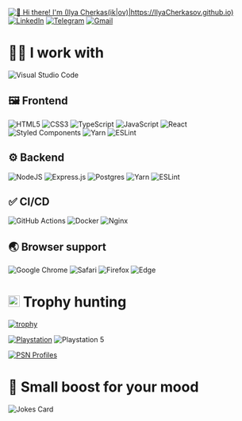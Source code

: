 [<img src="./greetings.gif" alt="👋 Hi there! I'm (Ilya Cherkas(ik|ov)|https://IlyaCherkasov.github.io)">](https://IlyaCherkasov.github.io)
[![LinkedIn](https://img.shields.io/badge/linkedin-%230077B5.svg?style=for-the-badge&logo=linkedin&logoColor=white)](https://linkedin.com/in/cherkasik)
[![Telegram](https://img.shields.io/badge/Telegram-2CA5E0?style=for-the-badge&logo=telegram&logoColor=white)](https://t.me/cherkasik)
[![Gmail](https://img.shields.io/badge/Gmail-D14836?style=for-the-badge&logo=gmail&logoColor=white)](mailto:ilyakopeysk@gmail.com)
# 👨‍💻 I work with
![Visual Studio Code](https://img.shields.io/badge/Visual%20Studio%20Code-0078d7.svg?style=for-the-badge&logo=visual-studio-code&logoColor=white)
## 🖼 Frontend
![HTML5](https://img.shields.io/badge/html5-%23E34F26.svg?style=for-the-badge&logo=html5&logoColor=white)
![CSS3](https://img.shields.io/badge/css3-%231572B6.svg?style=for-the-badge&logo=css3&logoColor=white)
![TypeScript](https://img.shields.io/badge/typescript-%23007ACC.svg?style=for-the-badge&logo=typescript&logoColor=white)
![JavaScript](https://img.shields.io/badge/javascript-%23323330.svg?style=for-the-badge&logo=javascript&logoColor=%23F7DF1E)
![React](https://img.shields.io/badge/react-%2320232a.svg?style=for-the-badge&logo=react&logoColor=%2361DAFB)
![Styled Components](https://img.shields.io/badge/styled--components-DB7093?style=for-the-badge&logo=styled-components&logoColor=white)
![Yarn](https://img.shields.io/badge/yarn-%232C8EBB.svg?style=for-the-badge&logo=yarn&logoColor=white)
![ESLint](https://img.shields.io/badge/ESLint-4B3263?style=for-the-badge&logo=eslint&logoColor=white)
## ⚙️ Backend
![NodeJS](https://img.shields.io/badge/node.js-6DA55F?style=for-the-badge&logo=node.js&logoColor=white)
![Express.js](https://img.shields.io/badge/express.js-%23404d59.svg?style=for-the-badge&logo=express&logoColor=%2361DAFB)
![Postgres](https://img.shields.io/badge/postgres-%23316192.svg?style=for-the-badge&logo=postgresql&logoColor=white)
![Yarn](https://img.shields.io/badge/yarn-%232C8EBB.svg?style=for-the-badge&logo=yarn&logoColor=white)
![ESLint](https://img.shields.io/badge/ESLint-4B3263?style=for-the-badge&logo=eslint&logoColor=white)
## ✅ CI/CD
![GitHub Actions](https://img.shields.io/badge/github%20actions-%232671E5.svg?style=for-the-badge&logo=githubactions&logoColor=white)
![Docker](https://img.shields.io/badge/docker-%230db7ed.svg?style=for-the-badge&logo=docker&logoColor=white)
![Nginx](https://img.shields.io/badge/nginx-%23009639.svg?style=for-the-badge&logo=nginx&logoColor=white)
## 🌏 Browser support
![Google Chrome](https://img.shields.io/badge/Google%20Chrome-4285F4?style=for-the-badge&logo=GoogleChrome&logoColor=white)
![Safari](https://img.shields.io/badge/Safari-000000?style=for-the-badge&logo=Safari&logoColor=white)
![Firefox](https://img.shields.io/badge/Firefox-FF7139?style=for-the-badge&logo=Firefox-Browser&logoColor=white)
![Edge](https://img.shields.io/badge/Edge-0078D7?style=for-the-badge&logo=Microsoft-edge&logoColor=white)
# <img src="https://images-wixmp-ed30a86b8c4ca887773594c2.wixmp.com/f/fb9cfb5b-aa09-4dc2-b19b-931576776dae/de4fujh-3cf64804-b0b2-4d1a-8f60-928f1ddeb575.png?token=eyJ0eXAiOiJKV1QiLCJhbGciOiJIUzI1NiJ9.eyJzdWIiOiJ1cm46YXBwOjdlMGQxODg5ODIyNjQzNzNhNWYwZDQxNWVhMGQyNmUwIiwiaXNzIjoidXJuOmFwcDo3ZTBkMTg4OTgyMjY0MzczYTVmMGQ0MTVlYTBkMjZlMCIsIm9iaiI6W1t7InBhdGgiOiJcL2ZcL2ZiOWNmYjViLWFhMDktNGRjMi1iMTliLTkzMTU3Njc3NmRhZVwvZGU0ZnVqaC0zY2Y2NDgwNC1iMGIyLTRkMWEtOGY2MC05MjhmMWRkZWI1NzUucG5nIn1dXSwiYXVkIjpbInVybjpzZXJ2aWNlOmZpbGUuZG93bmxvYWQiXX0.5T7yYnOROSIYA5UVeNWHfc-lfC5EcBmAbgtnGzXv5Pc" height=23 alt="platinum trophy" /> Trophy hunting
[![trophy](https://github-profile-trophy.vercel.app/?username=ilyacherkasov&theme=tokyonight)](https://github.com/ryo-ma/github-profile-trophy)

[![Playstation](https://img.shields.io/badge/Playstation-003791?style=for-the-badge&logo=playstation&logoColor=white)](https://psnprofiles.com/iCherkasik)
![Playstation 5](https://img.shields.io/badge/Playstation%205-003791?style=for-the-badge&logo=playstation-5&logoColor=white)

[![PSN Profiles](https://card.psnprofiles.com/2/iCherkasik.png)](https://psnprofiles.com/iCherkasik)
# 🤡 Small boost for your mood
![Jokes Card](https://readme-jokes.vercel.app/api)